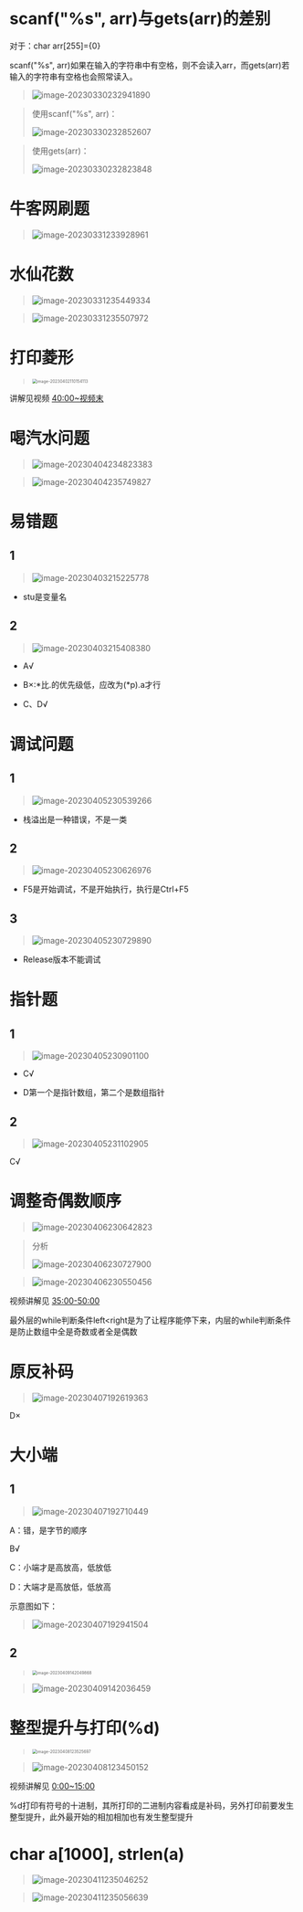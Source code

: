 # scanf("%s", arr)与gets(arr)的差别

对于：char arr[255]={0}

scanf("%s", arr)如果在输入的字符串中有空格，则不会读入arr，而gets(arr)若输入的字符串有空格也会照常读入。

> ![image-20230330232941890](D:\大学\C语言程序设计\C_Learning\C_LearningRecord\随手笔记\image-20230330232941890.png)

> 使用scanf("%s", arr)：
>
> ![image-20230330232852607](D:\大学\C语言程序设计\C_Learning\C_LearningRecord\随手笔记\image-20230330232852607.png)

> 使用gets(arr)：
>
> ![image-20230330232823848](D:\大学\C语言程序设计\C_Learning\C_LearningRecord\随手笔记\image-20230330232823848.png)

# 牛客网刷题

> ![image-20230331233928961](D:\大学\C语言程序设计\C_Learning\C_LearningRecord\随手笔记\image-20230331233928961.png)

# 水仙花数

> ![image-20230331235449334](D:\大学\C语言程序设计\C_Learning\C_LearningRecord\随手笔记\image-20230331235449334.png)

> ![image-20230331235507972](D:\大学\C语言程序设计\C_Learning\C_LearningRecord\随手笔记\image-20230331235507972.png)

# 打印菱形

> <img src="D:\大学\C语言程序设计\C_Learning\C_LearningRecord\随手笔记\image-20230402110154113.png" alt="image-20230402110154113" style="zoom:50%;" />

讲解见视频 [40:00~视频末](https://www.bilibili.com/video/BV1oi4y1g7CF/?p=46&spm_id_from=333.1007.top_right_bar_window_history.content.click&vd_source=b8a7d9f6d396acb27e811371a96d6e9a)

# 喝汽水问题

> ![image-20230404234823383](D:\大学\C语言程序设计\C_Learning\C_LearningRecord\随手笔记\image-20230404234823383.png)

> ![image-20230404235749827](D:\大学\C语言程序设计\C_Learning\C_LearningRecord\随手笔记\image-20230404235749827.png)

# 易错题

## 1

> ![image-20230403215225778](D:\大学\C语言程序设计\C_Learning\C_LearningRecord\随手笔记\image-20230403215225778.png)

- stu是变量名

## 2

> ![image-20230403215408380](D:\大学\C语言程序设计\C_Learning\C_LearningRecord\随手笔记\image-20230403215408380.png)

- A√

- B×:*比.的优先级低，应改为(\*p).a才行
- C、D√

# 调试问题

## 1

> ![image-20230405230539266](D:\大学\C语言程序设计\C_Learning\C_LearningRecord\随手笔记\image-20230405230539266.png)

- 栈溢出是一种错误，不是一类

## 2

> ![image-20230405230626976](D:\大学\C语言程序设计\C_Learning\C_LearningRecord\随手笔记\image-20230405230626976.png)

- F5是开始调试，不是开始执行，执行是Ctrl+F5

## 3

> ![image-20230405230729890](D:\大学\C语言程序设计\C_Learning\C_LearningRecord\随手笔记\image-20230405230729890.png)

- Release版本不能调试

# 指针题

## 1

> ![image-20230405230901100](D:\大学\C语言程序设计\C_Learning\C_LearningRecord\随手笔记\image-20230405230901100.png)

- C√

- D第一个是指针数组，第二个是数组指针

## 2

> ![image-20230405231102905](D:\大学\C语言程序设计\C_Learning\C_LearningRecord\随手笔记\image-20230405231102905.png)

C√

# 调整奇偶数顺序

> ![image-20230406230642823](D:\大学\C语言程序设计\C_Learning\C_LearningRecord\随手笔记\image-20230406230642823.png)

> 分析
>
> ![image-20230406230727900](D:\大学\C语言程序设计\C_Learning\C_LearningRecord\随手笔记\image-20230406230727900.png)

> ![image-20230406230550456](D:\大学\C语言程序设计\C_Learning\C_LearningRecord\随手笔记\image-20230406230550456.png)

视频讲解见 [35:00-50:00](https://www.bilibili.com/video/BV1oi4y1g7CF/?p=47&spm_id_from=333.1007.top_right_bar_window_history.content.click&vd_source=b8a7d9f6d396acb27e811371a96d6e9a)

最外层的while判断条件left<right是为了让程序能停下来，内层的while判断条件是防止数组中全是奇数或者全是偶数

# 原反补码

> ![image-20230407192619363](D:\大学\C语言程序设计\C_Learning\C_LearningRecord\随手笔记\image-20230407192619363.png)

D×

# 大小端

## 1

> ![image-20230407192710449](D:\大学\C语言程序设计\C_Learning\C_LearningRecord\随手笔记\image-20230407192710449.png)

A：错，是字节的顺序

B√

C：小端才是高放高，低放低

D：大端才是高放低，低放高

示意图如下：

> ![image-20230407192941504](D:\大学\C语言程序设计\C_Learning\C_LearningRecord\随手笔记\image-20230407192941504.png)

## 2

> <img src="D:\大学\C语言程序设计\C_Learning\C_LearningRecord\随手笔记\image-20230409142049868.png" alt="image-20230409142049868" style="zoom:50%;" />

> ![image-20230409142036459](D:\大学\C语言程序设计\C_Learning\C_LearningRecord\随手笔记\image-20230409142036459.png)

# 整型提升与打印(%d)

> <img src="D:\大学\C语言程序设计\C_Learning\C_LearningRecord\随手笔记\image-20230408123525697.png" alt="image-20230408123525697" style="zoom:50%;" />

> ![image-20230408123450152](D:\大学\C语言程序设计\C_Learning\C_LearningRecord\随手笔记\image-20230408123450152.png)

视频讲解见 [0:00~15:00](https://www.bilibili.com/video/BV1oi4y1g7CF/?p=48&spm_id_from=333.1007.top_right_bar_window_history.content.click&vd_source=b8a7d9f6d396acb27e811371a96d6e9a)

%d打印有符号的十进制，其所打印的二进制内容看成是补码，另外打印前要发生整型提升，此外最开始的相加相加也有发生整型提升

# char a[1000], strlen(a)

> ![image-20230411235046252](D:\大学\C语言程序设计\C_Learning\C_LearningRecord\随手笔记\image-20230411235046252.png)

> ![image-20230411235056639](D:\大学\C语言程序设计\C_Learning\C_LearningRecord\随手笔记\image-20230411235056639.png)
